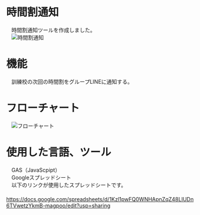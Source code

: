 
# 時間割通知
　時間割通知ツールを作成しました。<br>
　![時間割通知](https://github.com/Miyajima0828/timetable-notification/assets/104330386/d228c453-482f-4301-921e-a6d88b955d3f)


# 機能
　訓練校の次回の時間割をグループLINEに通知する。

 
# フローチャート
　![フローチャート](https://github.com/Miyajima0828/timetable-notification/assets/104330386/3d7c3a55-5808-4609-a059-0e4a05e841aa)

 
# 使用した言語、ツール
　GAS（JavaScpipt）<br>
　Googleスプレッドシート<br>
　以下のリンクが使用したスプレッドシートです。<br>
　https://docs.google.com/spreadsheets/d/1Kzl1pwFQ0WNHApnZqZ48LIUDn6TVwetzYkmB-magpoo/edit?usp=sharing
